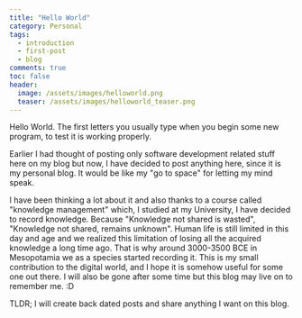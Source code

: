 ```yaml
---
title: "Hello World"
category: Personal
tags:
  - introduction
  - first-post
  - blog
comments: true
toc: false
header:
  image: /assets/images/helloworld.png
  teaser: /assets/images/helloworld_teaser.png  
---
```


Hello World. The first letters you usually type when you begin some new program, to test it is working properly. 

Earlier I had thought of posting only software development related stuff here on my blog but now, I have decided to post anything here, since it is my personal blog. It would be like my "go to space" for letting my mind speak.

I have been thinking a lot about it and also thanks to a course called "knowledge management" which, I studied at my University, I have decided to record knowledge. Because "Knowledge not shared is wasted", "Knowledge not shared, remains unknown". Human life is still limited in this day and age and we realized this limitation of losing all the acquired knowledge a long time ago. That is why around 3000-3500 BCE in Mesopotamia we as a species started recording it. This is my small contribution to the digital world, and I hope it is somehow useful for some one out there. I will also be gone after some time but this blog may live on to remember me. :D

TLDR; I will create back dated posts and share anything I want on this blog.